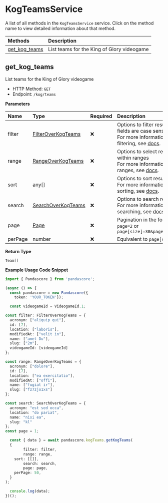 # KogTeamsService

A list of all methods in the `KogTeamsService` service. Click on the method name to view detailed information about that method.

| Methods                         | Description                                |
| :------------------------------ | :----------------------------------------- |
| [get_kog_teams](#get_kog_teams) | List teams for the King of Glory videogame |

## get_kog_teams

List teams for the King of Glory videogame

- HTTP Method: `GET`
- Endpoint: `/kog/teams`

**Parameters**

| Name    | Type                                                  | Required | Description                                                                                                                                         |
| :------ | :---------------------------------------------------- | :------- | :-------------------------------------------------------------------------------------------------------------------------------------------------- |
| filter  | [FilterOverKogTeams](../models/FilterOverKogTeams.md) | ❌       | Options to filter results. String fields are case sensitive <br/>For more information on filtering, see [docs](/docs/filtering-and-sorting#filter). |
| range   | [RangeOverKogTeams](../models/RangeOverKogTeams.md)   | ❌       | Options to select results within ranges <br/>For more information on ranges, see [docs](/docs/filtering-and-sorting#range).                         |
| sort    | any[]                                                 | ❌       | Options to sort results <br/>For more information on sorting, see [docs](/docs/filtering-and-sorting#sort).                                         |
| search  | [SearchOverKogTeams](../models/SearchOverKogTeams.md) | ❌       | Options to search results <br/>For more information on searching, see [docs](/docs/filtering-and-sorting#search).                                   |
| page    | [Page](../models/Page.md)                             | ❌       | Pagination in the form of `page=2` or `page[size]=30&page[number]=2`                                                                                |
| perPage | number                                                | ❌       | Equivalent to `page[size]`                                                                                                                          |

**Return Type**

`Team[]`

**Example Usage Code Snippet**

```typescript
import { Pandascore } from 'pandascore';

(async () => {
  const pandascore = new Pandascore({
	token: 'YOUR_TOKEN'});

  const videogameId = VideogameId.1;

const filter: FilterOverKogTeams = {
  acronym: ["aliquip qui"],
  id: [7],
  location: ["laboris"],
  modifiedAt: ["velit in"],
  name: ["amet Du"],
  slug: ["2m"],
  videogameId: [videogameId]
};

const range: RangeOverKogTeams = {
  acronym: ["dolore"],
  id: [7],
  location: ["ea exercitatio"],
  modifiedAt: ["offi"],
  name: ["fugiat ir"],
  slug: ["fz7zjo1xs"]
};

const search: SearchOverKogTeams = {
  acronym: "est sed occa",
  location: "do pariat",
  name: "nisi ea",
  slug: "kl"
};
const page = 1;

  const { data } = await pandascore.kogTeams.getKogTeams(
  {
		filter: filter,
		range: range,
    sort: [[]],
		search: search,
		page: page,
    perPage: 50,
  }
);

  console.log(data);
})();
```
